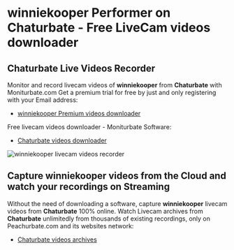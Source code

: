 # winniekooper Performer on Chaturbate - Free LiveCam videos downloader

## Chaturbate Live Videos Recorder

Monitor and record livecam videos of **winniekooper** from **Chaturbate** with Moniturbate.com
Get a premium trial for free by just and only registering with your Email address:
* [winniekooper Premium videos downloader](https://moniturbate.com/request-demo-licence-key.html)

Free livecam videos downloader - Moniturbate Software:
* [Chaturbate videos downloader](https://moniturbate.com/moniturbate-download-software.html)

![winniekooper livecam videos recorder](https://peachurnet.com/templates/moniturbate-software.png)


## Capture winniekooper videos from the Cloud and watch your recordings on Streaming

Without the need of downloading a software, capture **winniekooper** livecam videos from **Chaturbate** 100% online.
Watch Livecam archives from **Chaturbate** unlimitedly from thousands of existing recordings, only on Peachurbate.com and its websites network:
* [Chaturbate videos archives](https://peachurnet.com/)